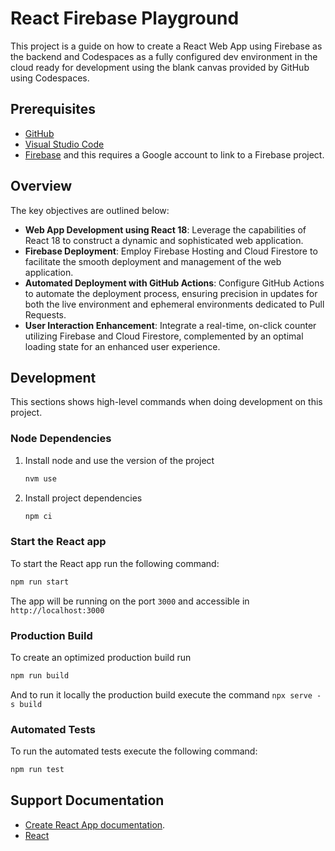 # React Firebase Playground

This project is a guide on how to create a React Web App using Firebase as the backend and Codespaces as a fully configured dev environment in the cloud ready for development using the blank canvas provided by GitHub using Codespaces.

## Prerequisites

- [GitHub](https://docs.github.com/en/get-started/quickstart/creating-an-account-on-github)
- [Visual Studio Code](https://code.visualstudio.com/)
- [Firebase](https://firebase.google.com/) and this requires a Google account to link to a Firebase project.

## Overview

The key objectives are outlined below:

- **Web App Development using React 18**: Leverage the capabilities of React 18 to construct a dynamic and sophisticated web application.
- **Firebase Deployment**: Employ Firebase Hosting and Cloud Firestore to facilitate the smooth deployment and management of the web application.
- **Automated Deployment with GitHub Actions**: Configure GitHub Actions to automate the deployment process, ensuring precision in updates for both the live environment and ephemeral environments dedicated to Pull Requests.
- **User Interaction Enhancement**: Integrate a real-time, on-click counter utilizing Firebase and Cloud Firestore, complemented by an optimal loading state for an enhanced user experience.

## Development

This sections shows high-level commands when doing development on this project.

### Node Dependencies

1. Install node and use the version of the project

   ```bash
   nvm use
   ```

2. Install project dependencies

   ```bash
   npm ci
   ```

### Start the React app

To start the React app run the following command:

```bash
npm run start
```

The app will be running on the port `3000` and accessible in `http://localhost:3000`

### Production Build

To create an optimized production build run

```bash
npm run build
```

And to run it locally the production build execute the command `npx serve -s build`

### Automated Tests

To run the automated tests execute the following command:

```bash
npm run test
```

## Support Documentation

- [Create React App documentation](https://facebook.github.io/create-react-app/docs/getting-started).
- [React](https://react.dev/)
